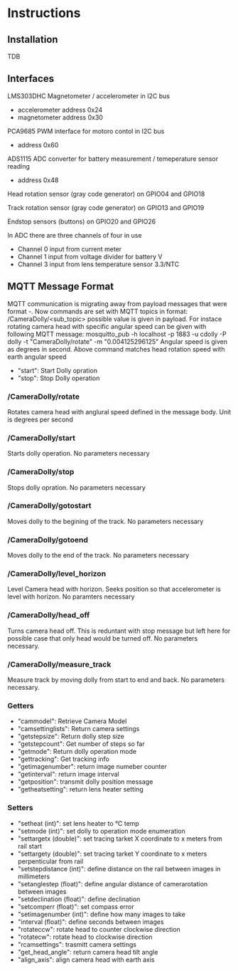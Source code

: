 # Instructions #

## Installation ##
TDB

## Interfaces ##

LMS303DHC Magnetometer / accelerometer in I2C bus 
- accelerometer address 0x24 
- magnetometer address 0x30

PCA9685 PWM interface for motoro contol in I2C bus
- address 0x60

ADS1115 ADC converter for battery measurement / temeperature sensor reading
- address 0x48

Head rotation sensor (gray code generator) on GPIO04 and GPIO18

Track rotation sensor (gray code generator) on GPIO13 and GPIO19

Endstop sensors (buttons) on GPIO20 and GPIO26

In ADC there are three channels of four in use
- Channel 0 input from current meter
- Channel 1 input from voltage divider for battery V
- Channel 3 input from lens temperature sensor 3.3/NTC

## MQTT Message Format ##
MQTT communication is migrating away from payload messages that were format <command>-<value>. Now commands are set with MQTT topics in format:
  /CameraDolly/<sub_topic> 
possible value is given in payload. For instace rotating camera head with specific angular speed can be given with following MQTT message:
  mosquitto_pub -h localhost -p 1883 -u cdolly -P dolly -t "CameraDolly/rotate" -m "0.004125296125"
Angular speed is given as degrees in second. Above command matches head rotation speed with earth angular speed

- "start": Start Dolly opration
- "stop": Stop Dolly operation

### /CameraDolly/rotate ###
Rotates camera head with anglural speed defined in the message body. Unit is degrees per second

### /CameraDolly/start ###
  Starts dolly operation. No parameters necessary
  
### /CameraDolly/stop ###
  Stops dolly opration. No parameters necessary
  
### /CameraDolly/gotostart ###
  Moves dolly to the begining of the track. No parameters necessary

### /CameraDolly/gotoend ###
  Moves dolly to the end of the track. No parameters necessary

### /CameraDolly/level_horizon ###
  Level Camera head with horizon. Seeks position so that accelerometer is level with horizon. No paramters necessary
  
### /CameraDolly/head_off ###
  Turns camera head off. This is reduntant with stop message but left here for possible case that only head would be turned off. No parameters necessary.

### /CameraDolly/measure_track ###
  Measure track by moving dolly from start to end and back. No parameters necessary.
  
### Getters ###
- "cammodel": Retrieve Camera Model
- "camsettinglists": Return camera settings
- "getstepsize": Return dolly step size
- "getstepcount": Get number of steps so far
- "getmode": Return dolly operation mode
- "gettracking": Get tracking info
- "getimagenumber": return image numeber counter
- "getinterval": return image interval
- "getposition": transmit dolly position message
- "getheatsetting": return lens heater setting
### Setters ###
- "setheat (int)": set lens heater to °C temp 
- "setmode (int)": set dolly to operation mode enumeration
- "settargetx (double)": set tracing tarket X coordinate to x meters from rail start
- "settargety (double)": set tracing tarket Y coordinate to x meters perpenticular from rail
- "setstepdistance (int)": define distance on the rail between images in millimeters
- "setanglestep (float)": define angular distance of camerarotation between images
- "setdeclination (float)": define declination 
- "setcomperr (float)": set compass error
- "setimagenumber (int)": define how many images to take
- "interval (float)": define seconds between images
- "rotateccw": rotate head to counter clockwise direction
- "rotatecw": rotate head to clockwise direction
- "rcamsettings": trasmitt camera settings
- "get_head_angle": return camera head tilt angle
- "align_axis": align camera head with earth axis

